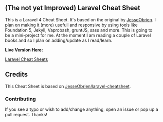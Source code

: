 ## (The not yet Improved) Laravel Cheat Sheet

This is a Laravel 4 Cheat Sheet. It's based on the original by [JesseObrien](https://github.com/JesseObrien). I plan on making it (more) usefull and responsive by using tools like Foundation 5, Jekyll, Vaprobash, gruntJS, sass and more. This is going to be a mini-project for me. At the moment I am reading a couple of Laravel books and so I plan on adding/update as I read/learn.

**Live Version Here:**

[Laravel Cheat Sheets](http://ilyes512.github.io/laravel-cheatsheet/)

## Credits

This Cheat Sheet is based on [JesseObrien/laravel-cheatsheet](https://github.com/JesseObrien/laravel-cheatsheet).

### Contributing

If you see a typo or wish to add/change anything, open an issue or pop up a pull request. Thanks!
